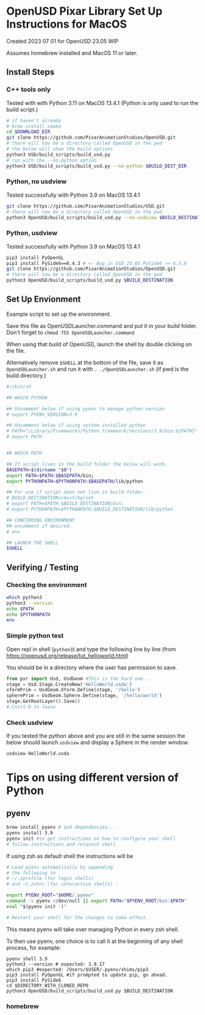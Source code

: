 # OpenUSD Pixar Library Set Up Instructions for MacOS

Created 2023 07 01 for OpenUSD 23.05
WIP

Assumes homebrew installed and MacOS 11 or later. 

## Install Steps

### C++ tools only

Tested with with Python 3.11 on MacOS 13.4.1
(Python is only used to run the build script.) 

```zsh
# if haven't already
# brew install cmake
cd $DOWNLOAD_DIR
git clone https://github.com/PixarAnimationStudios/OpenUSD.git
# there will now be a directory called OpenUSD in the pwd
# the below will show the build options
python3 USD/build_scripts/build_usd.py
# run with the --no-python option
python3 USD/build_scripts/build_usd.py --no-python $BUILD_DEST_DIR
```

### Python, no usdview

Tested successfully with Python 3.9 on MacOS 13.4.1

```zsh
git clone https://github.com/PixarAnimationStudios/USD.git
# there will now be a directory called OpenUSD in the pwd
python3 OpenUSD/build_scripts/build_usd.py --no-usdview $BUILD_DESTINATION
```

### Python, usdview

Tested successfully with Python 3.9 on MacOS 13.4.1

```zsh
pip3 install PyOpenGL
pip3 install PySide6==6.4.3 # <- Bug in USD 23.05 PySide6 >= 6.5.0 
git clone https://github.com/PixarAnimationStudios/OpenUSD.git
# there will now be a directory called OpenUSD in the pwd
python3 OpenUSD/build_scripts/build_usd.py $BUILD_DESTINATION
```

## Set Up Envionment

Example script to set up the environment. 

Save this file as OpenUSDLauncher.command and put it in your build folder. Don't forget to `chmod 755 OpenUSDLauncher.command`

When using that build of OpenUSD, launch the shell by double clicking on the file.

Alternatively remove `$SHELL` at the bottom of the file, save it as `OpenUSDLauncher.sh` and run it with `. ./OpenUSDLauncher.sh` (if pwd is the build directory.)

```sh
#!/bin/sh

## WHICH PYTHON

## Uncomment below if using pyenv to manage python version
# export PYENV_VERSION=3.9

## Uncomment below if using system installed python
# PATH="/Library/Frameworks/Python.framework/Versions/3.9/bin:${PATH}"
# export PATH


## WHICH PATH

## If script lives in the build folder the below will work.
BASEPATH=$(dirname "$0")
export PATH=$PATH:$BASEPATH/bin;
export PYTHONPATH=$PYTHONPATH:$BASEPATH/lib/python

## For use if script does not live in build folder. 
# BUILD_DESTINATION=/must/be/set
# export PATH=$PATH:$BUILD_DESTINATION/bin;
# export PYTHONPATH=$PYTHONPATH:$BUILD_DESTINATION/lib/python

## CONFIRMING ENVIRONMENT
## uncomment if desired. 
# env

## LAUNCH THE SHELL
$SHELL

```

## Verifying / Testing

### Checking the environment

```sh
which python3
python3 --version
echo $PATH
echo $PYTHONPATH
env

```

### Simple python test

Open repl in shell (`python3`) and type the following line by line (from <https://openusd.org/release/tut_helloworld.html>)

You should be in a directory where the user has permission to save. 

```python
from pxr import Usd, UsdGeom #This is the hard one... 
stage = Usd.Stage.CreateNew('HelloWorld.usda') 
xformPrim = UsdGeom.Xform.Define(stage, '/hello') 
spherePrim = UsdGeom.Sphere.Define(stage, '/hello/world') 
stage.GetRootLayer().Save()
# Cntrl-D to leave
```

### Check usdview

If you tested the python above and you are still in the same session the below should launch `usdview` and display a Sphere in the render window. 

`usdview HelloWorld.usda`

# Tips on using different version of Python

## pyenv

```sh
brew install pyenv # and dependencies...
pyenv install 3.9
pyenv init #to get instructions on how to configure your shell
# follow instructions and relaunch shell
```

If using zsh as default shell the instructions will be 

```sh
# Load pyenv automatically by appending
# the following to 
# ~/.zprofile (for login shells)
# and ~/.zshrc (for interactive shells) :

export PYENV_ROOT="$HOME/.pyenv"
command -v pyenv >/dev/null || export PATH="$PYENV_ROOT/bin:$PATH"
eval "$(pyenv init -)"

# Restart your shell for the changes to take effect.
```

This means pyenv will take over managing Python in every zsh shell.

To then use pyenv, one choice is to call it at the beginning of any shell process, for example:

```
pyenv shell 3.9
python3 --version # expected: 3.9.17
which pip3 #expected: /Users/$USER/.pyenv/shims/pip3
pip3 install PyOpenGL #if prompted to update pip, go ahead.
pip3 install PySide6
cd $DIRECTORY_WITH_CLONED_REPO
python3 OpenUSD/build_scripts/build_usd.py $BUILD_DESTINATION 
```

### homebrew
